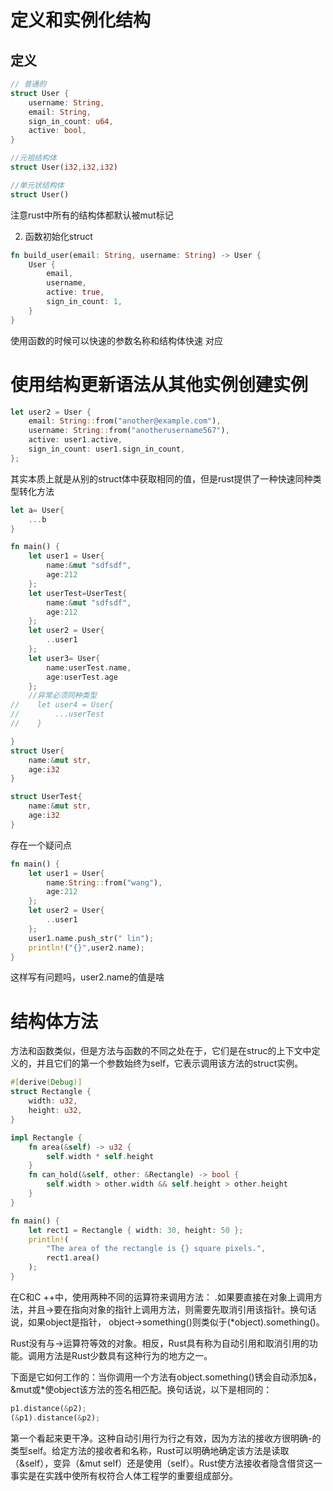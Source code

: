 # 定义和实例化结构

## 定义

```rust
// 普通的
struct User {
    username: String,
    email: String,
    sign_in_count: u64,
    active: bool,
}

//元祖结构体
struct User(i32,i32,i32)

//单元状结构体
struct User()
```

注意rust中所有的结构体都默认被mut标记

2. 函数初始化struct

```rust
fn build_user(email: String, username: String) -> User {
    User {
        email,
        username,
        active: true,
        sign_in_count: 1,
    }
}
```

使用函数的时候可以快速的参数名称和结构体快速 对应

# 使用结构更新语法从其他实例创建实例

```rust
let user2 = User {
    email: String::from("another@example.com"),
    username: String::from("anotherusername567"),
    active: user1.active,
    sign_in_count: user1.sign_in_count,
};
```

其实本质上就是从别的struct体中获取相同的值，但是rust提供了一种快速同种类型转化方法

```rust
let a= User{
    ...b
}
```

```rust
fn main() {
    let user1 = User{
        name:&mut "sdfsdf",
        age:212
    };
    let userTest=UserTest{
        name:&mut "sdfsdf",
        age:212
    };
    let user2 = User{
        ..user1
    };
    let user3= User{
        name:userTest.name,
        age:userTest.age
    };
    //异常必须同种类型
//    let user4 = User{
//        ...userTest
//    }

}
struct User{
    name:&mut str,
    age:i32
}

struct UserTest{
    name:&mut str,
    age:i32
}
```

存在一个疑问点

```rust
fn main() {
    let user1 = User{
        name:String::from("wang"),
        age:212
    };
    let user2 = User{
        ..user1
    };
    user1.name.push_str(" lin");
    println!("{}",user2.name);
}
```

这样写有问题吗，user2.name的值是啥

# 结构体方法

方法和函数类似，但是方法与函数的不同之处在于，它们是在struc的上下文中定义的，并且它们的第一个参数始终为self，它表示调用该方法的struct实例。

```rust
#[derive(Debug)]
struct Rectangle {
    width: u32,
    height: u32,
}

impl Rectangle {
    fn area(&self) -> u32 {
        self.width * self.height
    }
    fn can_hold(&self, other: &Rectangle) -> bool {
        self.width > other.width && self.height > other.height
    }
}

fn main() {
    let rect1 = Rectangle { width: 30, height: 50 };
    println!(
        "The area of the rectangle is {} square pixels.",
        rect1.area()
    );
}
```

在C和C ++中，使用两种不同的运算符来调用方法： .如果要直接在对象上调用方法，并且->要在指向对象的指针上调用方法，则需要先取消引用该指针。换句话说，如果object是指针， object->something()则类似于(*object).something()。

Rust没有与->运算符等效的对象。相反，Rust具有称为自动引用和取消引用的功能。调用方法是Rust少数具有这种行为的地方之一。

下面是它如何工作的：当你调用一个方法有object.something()锈会自动添加&，&mut或*使object该方法的签名相匹配。换句话说，以下是相同的：

```rust
p1.distance(&p2);
(&p1).distance(&p2);
```

第一个看起来更干净。这种自动引用行为行之有效，因为方法的接收方很明确-的类型self。给定方法的接收者和名称，Rust可以明确地确定该方法是读取（&self），变异（&mut self）还是使用（self）。Rust使方法接收者隐含借贷这一事实是在实践中使所有权符合人体工程学的重要组成部分。